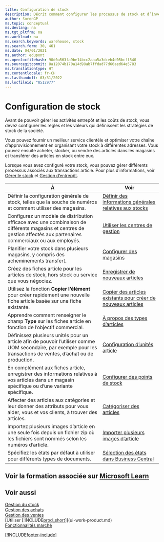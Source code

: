 ```yaml
---
title: Configuration de stock
description: Décrit comment configurer les processus de stock et d’inventaire, y compris les acheminements pour le transfert et les magasins, tels que des entrepôts.
author: SorenGP
ms.topic: conceptual
ms.devlang: na
ms.tgt_pltfrm: na
ms.workload: na
ms.search.keywords: warehouse, stock
ms.search.form: 30, 461
ms.date: 04/01/2021
ms.author: edupont
ms.openlocfilehash: 90d0a563fa9be14bcc2aaa5a3dceb4d05bcff840
ms.sourcegitcommit: 8a12074b170a14d98ab7ffdad77d66aed64e5783
ms.translationtype: HT
ms.contentlocale: fr-CH
ms.lasthandoff: 03/31/2022
ms.locfileid: "8512977"
---
```

# <a name="setting-up-inventory"></a>Configuration de stock
Avant de pouvoir gérer les activités entrepôt et les coûts de stock, vous devez configurer les règles et les valeurs qui définissent les stratégies de stock de la société.

Vous pouvez fournir un meilleur service clientèle et optimiser votre chaîne d’approvisionnement en organisant votre stock à différentes adresses. Vous pouvez ensuite acheter, stocker, ou vendre des articles dans les magasins et transférer des articles en stock entre eux.

Lorsque vous avez configuré votre stock, vous pouvez gérer différents processus associés aux transactions article. Pour plus d’informations, voir [Gérer le stock](inventory-manage-inventory.md) et [Gestion d’entrepôt](warehouse-manage-warehouse.md).

| À | Voir |
| --- | --- |
| Définir la configuration générale de stock, telles que la souche de numéros et comment utiliser des magasins. |[Définir des informations générales relatives aux stocks](inventory-how-setup-general.md) |
|Configurez un modèle de distribution efficace avec une combinaison de différents magasins et centres de gestion affectés aux partenaires commerciaux ou aux employés.|[Utiliser les centres de gestion](inventory-responsibility-centers.md)|
| Planifier votre stock dans plusieurs magasins, y compris des acheminements transfert. |[Configurer des magasins](inventory-how-register-new-items.md) |
| Créez des fiches article pour les articles de stock, hors stock ou service que vous négociez. |[Enregistrer de nouveaux articles](inventory-how-register-new-items.md) |
|Utilisez la fonction **Copier l’élément** pour créer rapidement une nouvelle fiche article basée sur une fiche existante.|[Copier des articles existants pour créer de nouveaux articles](inventory-how-copy-items.md)|
|Apprendre comment renseigner le champ **Type** sur les fiches article en fonction de l’objectif commercial.|[À propos des types d’articles](inventory-about-item-types.md)|
|Définissez plusieurs unités pour un article afin de pouvoir l’utiliser comme UOM secondaire, par exemple pour les transactions de ventes, d’achat ou de production.|[Configuration d’unités article](inventory-how-setup-units-of-measure.md)|
|En complément aux fiches article, enregistrer des informations relatives à vos articles dans un magasin spécifique ou d’une variante spécifique.|[Configurer des points de stock](inventory-how-to-set-up-stockkeeping-units.md)|
| Affecter des articles aux catégories et leur donner des attributs pour vous aider, vous et vos clients, à trouver des articles. |[Catégoriser des articles](inventory-how-categorize-items.md) |
|Importez plusieurs images d’article en une seule fois depuis un fichier zip où les fichiers sont nommés selon les numéros d’article.|[Importer plusieurs images d’article](inventory-how-import-item-pictures.md)|
|Spécifiez les états par défaut à utiliser pour différents types de documents.|[Sélection des états dans Business Central](across-report-selections.md)|

## <a name="see-related-training-at-microsoft-learn"></a>Voir la formation associée sur [Microsoft Learn](/learn/paths/trade-get-started-dynamics-365-business-central/)

## <a name="see-also"></a>Voir aussi

[Gestion du stock](inventory-manage-inventory.md)  
[Gestion des achats](purchasing-manage-purchasing.md)  
[Gestion des ventes](sales-manage-sales.md)    
[Utiliser [!INCLUDE[prod_short](includes/prod_short.md)]](ui-work-product.md)  
[Fonctionnalités marché](ui-across-business-areas.md)


[!INCLUDE[footer-include](includes/footer-banner.md)]